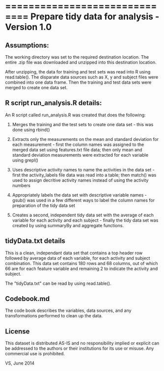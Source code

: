 ==============================
Prepare tidy data for analysis - Version 1.0
==============================

Assumptions:
------------
The working directory was set to the required destination location. The entire .zip file was downloaded and unzipped into this destination location.

After unzipping, the data for training and test sets was read into R using read.table(). The disparate data sources such as X, y and subject files were combined into one data frame. Then the training and test data sets were merged to create one data set.

R script run_analysis.R details:
--------------------------------
An R script called run_analysis.R was created that does the following:

1. Merges the training and the test sets to create one data set - this was done using rbind()

2. Extracts only the measurements on the mean and standard deviation for each measurement - first the column names was assigned to the merged data set using features.txt file data; then only mean and standard deviation measurements were extracted for each variable using grepl()

3. Uses descriptive activity names to name the activities in the data set - first the activity_labels file data was read into a table; then match() was used to assign decritive activity names instead of using the activity numbers

4. Appropriately labels the data set with descriptive variable names - gsub() was used in a few different ways to label the column names for preparation of the tidy data set

5. Creates a second, independent tidy data set with the average of each variable for each activity and each subject - finally the tidy data set was created by using summaryBy and aggregate functions.

tidyData.txt details
---------------------
This is a clean, independant data set that contains a top header row followed by average data of each variable, for each activity and subject combination. This data set contains 180 rows and 68 columns, out of which 66 are for each feature variable and remaining 2 to indicate the activity and subject.

The "tidyData.txt" can be read by using read.table().

Codebook.md
-----------
The code book describes the variables, data sources, and any transformations performed to clean up the data.

License
--------
This dataset is distributed AS-IS and no responsibility implied or explicit can be addressed to the authors or their institutions for its use or misuse. Any commercial use is prohibited.

VS, June 2014


